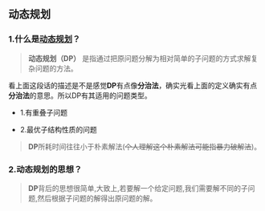 ## 动态规划

### 1.什么是[动态规划](https://zh.wikipedia.org/zh-hans/%E5%8A%A8%E6%80%81%E8%A7%84%E5%88%92)？

>**动态规划（DP）** 是指通过把原问题分解为相对简单的子问题的方式求解复杂问题的方法。

看上面这段话的描述是不是感觉**DP**有点像**分治法**，确实光看上面的定义确实有点**分治法**的意思。所以DP有其适用的问题类型。

- 1.有重叠子问题

- 2.最优子结构性质的问题

>**DP**所耗时间往往小于朴素解法(~~个人理解这个朴素解法可能指暴力破解法~~)。

### 2.动态规划的思想？

>**DP**背后的思想很简单,大致上,若要解一个给定问题,我们需要解不同的子问题,然后根据子问题的解得出原问题的解。
